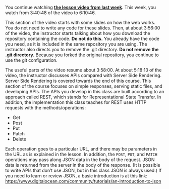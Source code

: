 You continue watching **[the lesson video from last week](https://youtu.be/Oe421EPjeBE?t=13246)**. This week, you watch from 3:40:48 of the video to 6:10:46.

This section of the video starts with some slides on how the web works. You do not need to write any code for these slides. Then, at about 3:56:00 of the video, the instructor starts talking about how you download the repository containing the code. **Do not do this.** You already have the code you need, as it is included in the same repository you are using. The instructor also directs you to remove the .git directory. **Do not remove the .git directory.** Because you forked the original repository, you continue to use the git configuration.

The useful parts of the video resume about 3:58:00\. At about 5:18:13 of the video, the instructor discusses APIs compared with Server Side Rendering. Server Side Rendering is covered towards the end of this course. This section of the course focuses on simple responses, serving static files, and developing APIs. The APIs you develop in this class are built according to an approach called REST, which stands for Representational State Transfer. In addition, the implementation this class teaches for REST uses HTTP requests with the methods/operations:

* Get
* Post
* Put
* Patch
* Delete

Each operation goes to a particular URL, and there may be parameters in the URL as is explained in the lesson. In addition, the `POST`, `PUT`, and `PATCH` operations may pass along JSON data in the body of the request. JSON data is returned from the server in the body of the response. (It is possible to write APIs that don’t use JSON, but in this class JSON is always used.) If you need to learn or review JSON, a basic introduction is at this link: <https://www.digitalocean.com/community/tutorials/an-introduction-to-json>